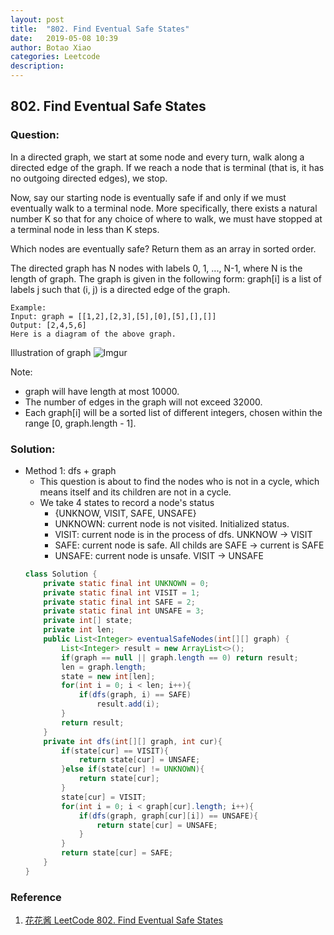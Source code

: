 ```yaml
---
layout: post
title:  "802. Find Eventual Safe States"
date:   2019-05-08 10:39
author: Botao Xiao
categories: Leetcode
description:
---
```

## 802. Find Eventual Safe States

### Question:
In a directed graph, we start at some node and every turn, walk along a directed edge of the graph.  If we reach a node that is terminal (that is, it has no outgoing directed edges), we stop.

Now, say our starting node is eventually safe if and only if we must eventually walk to a terminal node.  More specifically, there exists a natural number K so that for any choice of where to walk, we must have stopped at a terminal node in less than K steps.

Which nodes are eventually safe?  Return them as an array in sorted order.

The directed graph has N nodes with labels 0, 1, ..., N-1, where N is the length of graph.  The graph is given in the following form: graph[i] is a list of labels j such that (i, j) is a directed edge of the graph.

```
Example:
Input: graph = [[1,2],[2,3],[5],[0],[5],[],[]]
Output: [2,4,5,6]
Here is a diagram of the above graph.
```

Illustration of graph
![Imgur](https://i.imgur.com/1oOwEFl.png)

Note:
* graph will have length at most 10000.
* The number of edges in the graph will not exceed 32000.
* Each graph[i] will be a sorted list of different integers, chosen within the range [0, graph.length - 1].

### Solution:
* Method 1: dfs + graph
   * This question is about to find the nodes who is not in a cycle, which means itself and its children are not in a cycle.
   * We take 4 states to record a node's status
        * {UNKNOW, VISIT, SAFE, UNSAFE}
        * UNKNOWN: current node is not visited. Initialized status.
        * VISIT: current node is in the process of dfs. UNKNOW -> VISIT
        * SAFE: current node is safe.       All childs are SAFE -> current is SAFE
        * UNSAFE: current node is unsafe.   VISIT -> UNSAFE
    ```Java
    class Solution {
        private static final int UNKNOWN = 0;
        private static final int VISIT = 1;
        private static final int SAFE = 2;
        private static final int UNSAFE = 3;
        private int[] state;
        private int len;
        public List<Integer> eventualSafeNodes(int[][] graph) {
            List<Integer> result = new ArrayList<>();
            if(graph == null || graph.length == 0) return result;
            len = graph.length;
            state = new int[len];
            for(int i = 0; i < len; i++){
                if(dfs(graph, i) == SAFE)
                    result.add(i);
            }
            return result;
        }
        private int dfs(int[][] graph, int cur){
            if(state[cur] == VISIT){
                return state[cur] = UNSAFE;
            }else if(state[cur] != UNKNOWN){
                return state[cur];
            }
            state[cur] = VISIT;
            for(int i = 0; i < graph[cur].length; i++){
                if(dfs(graph, graph[cur][i]) == UNSAFE){
                    return state[cur] = UNSAFE;
                }
            }
            return state[cur] = SAFE;
        }
    }
    ```
   
### Reference
1. [花花酱 LeetCode 802. Find Eventual Safe States](http://zxi.mytechroad.com/blog/graph/leetcode-802-find-eventual-safe-states/)